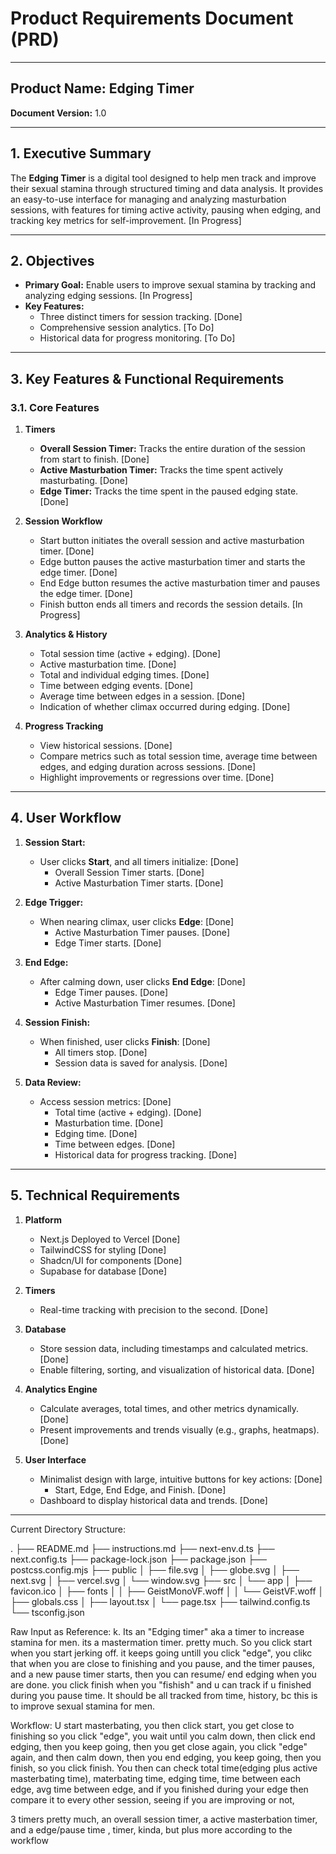 # Product Requirements Document (PRD)

---

## **Product Name:** Edging Timer

**Document Version:** 1.0  

---

## **1. Executive Summary**
The **Edging Timer** is a digital tool designed to help men track and improve their sexual stamina through structured timing and data analysis. It provides an easy-to-use interface for managing and analyzing masturbation sessions, with features for timing active activity, pausing when edging, and tracking key metrics for self-improvement. [In Progress]

---

## **2. Objectives**
- **Primary Goal:** Enable users to improve sexual stamina by tracking and analyzing edging sessions. [In Progress]
- **Key Features:**
  - Three distinct timers for session tracking. [Done]
  - Comprehensive session analytics. [To Do]
  - Historical data for progress monitoring. [To Do]

---

## **3. Key Features & Functional Requirements**

### **3.1. Core Features**
1. **Timers**
   - **Overall Session Timer:** Tracks the entire duration of the session from start to finish. [Done]
   - **Active Masturbation Timer:** Tracks the time spent actively masturbating. [Done]
   - **Edge Timer:** Tracks the time spent in the paused edging state. [Done]
   
2. **Session Workflow**
   - Start button initiates the overall session and active masturbation timer. [Done]
   - Edge button pauses the active masturbation timer and starts the edge timer. [Done]
   - End Edge button resumes the active masturbation timer and pauses the edge timer. [Done]
   - Finish button ends all timers and records the session details. [In Progress]

3. **Analytics & History**
   - Total session time (active + edging). [Done]
   - Active masturbation time. [Done]
   - Total and individual edging times. [Done]
   - Time between edging events. [Done]
   - Average time between edges in a session. [Done]
   - Indication of whether climax occurred during edging. [Done]

4. **Progress Tracking**
   - View historical sessions. [Done]
   - Compare metrics such as total session time, average time between edges, and edging duration across sessions. [Done]
   - Highlight improvements or regressions over time. [Done]

---

## **4. User Workflow**

1. **Session Start:**
   - User clicks **Start**, and all timers initialize: [Done]
     - Overall Session Timer starts. [Done]
     - Active Masturbation Timer starts. [Done]

2. **Edge Trigger:**
   - When nearing climax, user clicks **Edge**: [Done]
     - Active Masturbation Timer pauses. [Done]
     - Edge Timer starts. [Done]

3. **End Edge:**
   - After calming down, user clicks **End Edge**: [Done]
     - Edge Timer pauses. [Done]
     - Active Masturbation Timer resumes. [Done]

4. **Session Finish:**
   - When finished, user clicks **Finish**: [Done]
     - All timers stop. [Done]
     - Session data is saved for analysis. [Done]

5. **Data Review:**
   - Access session metrics: [Done]
     - Total time (active + edging). [Done]
     - Masturbation time. [Done]
     - Edging time. [Done]
     - Time between edges. [Done]
     - Historical data for progress tracking. [Done]

---

## **5. Technical Requirements**

1. **Platform**
   - Next.js Deployed to Vercel [Done]
   - TailwindCSS for styling [Done]
   - Shadcn/UI for components [Done]
   - Supabase for database [Done]

2. **Timers**
   - Real-time tracking with precision to the second. [Done]

3. **Database**
   - Store session data, including timestamps and calculated metrics. [Done]
   - Enable filtering, sorting, and visualization of historical data. [Done]

4. **Analytics Engine**
   - Calculate averages, total times, and other metrics dynamically. [Done]
   - Present improvements and trends visually (e.g., graphs, heatmaps). [Done]

5. **User Interface**
   - Minimalist design with large, intuitive buttons for key actions: [Done]
     - Start, Edge, End Edge, and Finish. [Done]
   - Dashboard to display historical data and trends. [Done]


---
Current Directory Structure:

.
├── README.md
├── instructions.md
├── next-env.d.ts
├── next.config.ts
├── package-lock.json
├── package.json
├── postcss.config.mjs
├── public
│   ├── file.svg
│   ├── globe.svg
│   ├── next.svg
│   ├── vercel.svg
│   └── window.svg
├── src
│   └── app
│       ├── favicon.ico
│       ├── fonts
│       │   ├── GeistMonoVF.woff
│       │   └── GeistVF.woff
│       ├── globals.css
│       ├── layout.tsx
│       └── page.tsx
├── tailwind.config.ts
└── tsconfig.json


Raw Input as Reference:
k. Its an "Edging timer" aka a timer to increase stamina for men. its a mastermation timer. pretty much. So you click start when you start jerking off. it keeps going untill you click "edge", you clikc that when you are close to finishing and you pause, and the timer pauses, and a new pause timer starts, then you can resume/ end edging when you are done. you click finish when you "fishish" and u can track if u finished during you pause time. It should be all tracked from time, history, bc this is to improve sexual stamina for men. 

Workflow:
U start masterbating, you then click start, you get close to finishing so you click "edge", you wait until you calm down, then click end edging, then you keep going, then you get close again, you click "edge" again, and then calm down, then you end edging, you keep going, then you finish, so you click finish. You then can check total time(edging plus active masterbating time), materbating time, edging time, time between each edge, avg time between edge, and if you finished during your edge then compare it to every other session, seeing if you are improving or not, 


3 timers pretty much, an overall session timer, a active masterbation timer, and a edge/pause time , timer, kinda, but plus more according to the workflow
